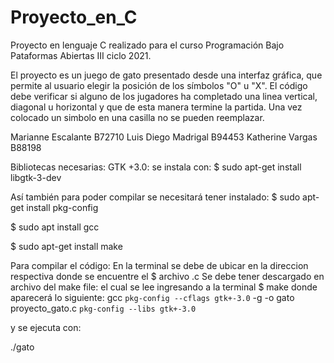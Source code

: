 # Proyecto_en_C
Proyecto en lenguaje C realizado para el curso Programación Bajo Pataformas Abiertas III ciclo 2021.

El proyecto es un  juego de gato presentado desde una interfaz gráfica, que permite al usuario elegir la posición de los símbolos "O" u "X". El código debe verificar si alguno de los jugadores ha completado una linea vertical, diagonal u horizontal y  que de esta manera termine la partida. Una vez colocado un simbolo en una casilla  no se pueden reemplazar.

Marianne Escalante B72710
Luis Diego Madrigal B94453
Katherine Vargas B88198

Bibliotecas necesarias:
GTK +3.0: se instala con:
$ sudo apt-get install libgtk-3-dev

Así también para poder compilar se necesitará tener instalado: 
$ sudo apt-get install pkg-config

$ sudo apt install gcc

$ sudo apt-get install make

Para compilar el código: 
En la terminal se debe de ubicar en la direccion respectiva donde se encuentre el $ archivo .c
Se debe tener descargado en archivo del make file: el cual se lee ingresando a la terminal $ make
donde aparecerá lo siguiente: 
gcc `pkg-config --cflags gtk+-3.0` -g -o gato proyecto_gato.c `pkg-config --libs gtk+-3.0`

y se ejecuta con:

./gato
